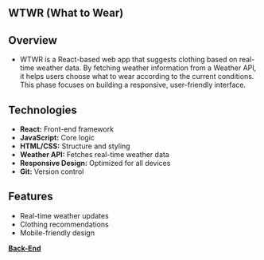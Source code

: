 ## **WTWR (What to Wear)** 

## **Overview** 
- WTWR is a React-based web app that suggests clothing based on real-time weather data. By fetching weather information from a Weather API, it helps users choose what to wear according to the current conditions. This phase focuses on building a responsive, user-friendly interface.

## **Technologies** 

- **React:** Front-end framework
- **JavaScript:** Core logic
- **HTML/CSS:** Structure and styling
- **Weather API:** Fetches real-time weather data
- **Responsive Design:** Optimized for all devices
- **Git:** Version control

## **Features**

- Real-time weather updates
- Clothing recommendations
- Mobile-friendly design


**[Back-End](https://github.com/J-Kay-808/se_project_express)**
